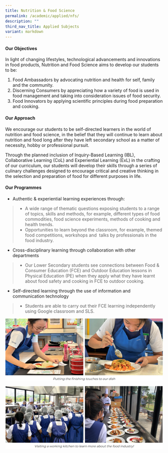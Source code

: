 ```yaml
---
title: Nutrition & Food Science
permalink: /academic/applied/nfs/
description: ""
third_nav_title: Applied Subjects
variant: markdown
---
```

#### **Our Objectives**

In light of changing lifestyles, technological advancements and innovations in food products, Nutrition and Food Science aims to develop our students to be:

  

1.  Food Ambassadors by advocating nutrition and health for self, family and the community.
2.  Discerning Consumers by appreciating how a variety of food is used in food management and taking into consideration issues of food security. 
3.  Food Innovators by applying scientific principles during food preparation and cooking. 

#### **Our Approach**


We encourage our students to be self-directed learners in the world of nutrition and food science, in the belief that they will continue to learn about nutrition and food long after they have left secondary school as a matter of necessity, hobby or professional pursuit.

  

Through the planned inclusion of Inquiry-Based Learning (IBL), Collaborative Learning (CoL) and Experiential Learning (ExL) in the crafting of our curriculum, our students will develop their skills through a series of culinary challenges designed to encourage critical and creative thinking in the selection and preparation of food for different purposes in life.

#### **Our Programmes**


*   Authentic & experiential learning experiences through:

>*   A wide range of thematic questions exposing students to a range of topics, skills and methods, for example, different types of food commodities, food science experiments, methods of cooking and health trends.
>*   Opportunities to learn beyond the classroom, for example, themed food competitions, workshops and  talks by professionals in the food industry.

*   Cross-disciplinary learning through collaboration with other departments

>*   Our Lower Secondary students see connections between Food & Consumer Education (FCE) and Outdoor Education lessons in Physical Education (PE) when they apply what they have learnt about food safety and cooking in FCE to outdoor cooking. 

*   Self-directed learning through the use of information and communication technology

>*   Students are able to carry out their FCE learning independently using Google classroom and SLS.

![](/images/Curriculum/Craft%20and%20Technology/Nutrition%20&%20Food%20Science/N1.png)

![](/images/Curriculum/Craft%20and%20Technology/Nutrition%20&%20Food%20Science/N2.png)
